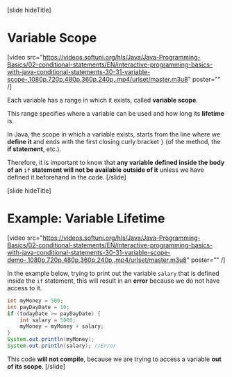 [slide hideTitle]

# Variable Scope

[video src="https://videos.softuni.org/hls/Java/Java-Programming-Basics/02-conditional-statements/EN/interactive-programming-basics-with-java-conditional-statements-30-31-variable-scope-,1080p,720p,480p,360p,240p,.mp4/urlset/master.m3u8" poster="" /]

Each variable has a range in which it exists, called **variable scope**. 

This range specifies where a variable can be used and how long its **lifetime** is. 

In Java, the scope in which a variable exists, starts from the line where we **define it** and ends with the first closing curly bracket `}` (of the method, the **if statement**, etc.).

Therefore, it is important to know that **any variable defined inside the body of an** `if` **statement will not be available outside of it** unless we have defined it beforehand in the code.
[/slide]

[slide hideTitle]

# Example: Variable Lifetime

[video src="https://videos.softuni.org/hls/Java/Java-Programming-Basics/02-conditional-statements/EN/interactive-programming-basics-with-java-conditional-statements-30-31-variable-scope-demo-,1080p,720p,480p,360p,240p,.mp4/urlset/master.m3u8" poster="" /]

In the example below, trying to print out the variable `salary` that is defined inside the `if` statement, this will result in an **error** because we do not have access to it.

```java
int myMoney = 500;
int payDayDate = 10;
if (todayDate >= payDayDate) {
    int salary = 5000;
    myMoney = myMoney + salary;
}
System.out.println(myMoney); 
System.out.println(salary); //Error
```

This code **will not compile**, because we are trying to access a variable **out of its scope**.
[/slide]
